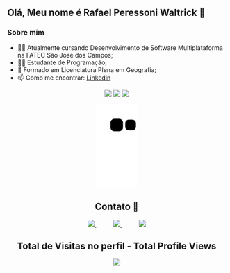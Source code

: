 ## Olá, Meu nome é Rafael Peressoni Waltrick 👋

### Sobre mim

- 👨‍💻 Atualmente cursando Desenvolvimento de Software Multiplataforma na FATEC São José dos Campos;
- 👨‍🎓 Estudante de Programação;
- :compass: Formado em Licenciatura Plena em Geografia;
- 📫 Como me encontrar: <a href="www.linkedin.com/in/rafael-p-waltrick">Linkedin</a>

<div align="center">
<img height="150em" src="https://github-readme-stats.vercel.app/api?username=rafawaltrick&show_icons=true&theme=radical&include_all_commits=true&count_private=false&hide_border=true"/> 
<img height="150em" src="https://github-readme-stats.vercel.app/api/top-langs/?username=rafawaltrick&layout=compact&langs_count=7&theme=radical&hide_border=true"/>
<img height="150em" src="https://github-profile-summary-cards.vercel.app/api/cards/profile-details?username=rafawaltrick&theme=radical"/> 




![Snake animation](https://github.com/rafawaltrick/rafawaltrick/blob/output/github-contribution-grid-snake.svg)

## Contato :iphone:

<p align="center">
    <a href="https://www.linkedin.com/in/rafael-p-waltrick">
        <img src="https://img.shields.io/badge/linkedin-%230077B5.svg?&style=for-the-badge&logo=linkedin&logoColor=white&link=mailto:https://www.linkedin.com/in/rafael-p-waltrick/">
    </a>
    &nbsp;&nbsp;&nbsp;&nbsp;&nbsp;&nbsp;&nbsp;&nbsp;&nbsp;
    <a href="mailto:rafawaltrick@gmail.com">
        <img src="https://img.shields.io/badge/gmail-D14836?&style=for-the-badge&logo=gmail&logoColor=white&link=mailto:rafawaltrick@gmail.com">
    </a>
        &nbsp;&nbsp;&nbsp;&nbsp;&nbsp;&nbsp;&nbsp;&nbsp;&nbsp;
    <a href="https://www.telegram.com/rodrigodrsantos/">
        <img  src="https://img.shields.io/badge/telegram-%23100000.svg?&style=for-the-badge&logo=telegram&logoColor=white&link=mailto:https://web.telegram.org">
    </a>

</p>

<p align="center"> 

  ## Total de Visitas no perfil - Total Profile Views  <br>
 <p align="center"> 
   <img alingn="center" src="https://profile-counter.glitch.me/rafawaltrick/count.svg" />
 </p>

</p>
